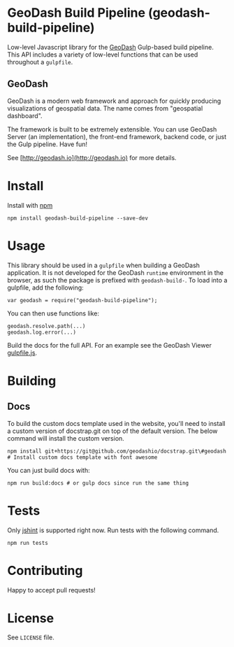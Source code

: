 # GeoDash Build Pipeline (geodash-build-pipeline)

Low-level Javascript library for the [GeoDash](http://geodash.io) Gulp-based build pipeline.  This API includes a variety of low-level functions that can be used throughout a `gulpfile`.

## GeoDash

GeoDash is a modern web framework and approach for quickly producing visualizations of geospatial data. The name comes from "geospatial dashboard".

The framework is built to be extremely extensible. You can use GeoDash Server (an implementation), the front-end framework, backend code, or just the Gulp pipeline. Have fun!

See [http://geodash.io](http://geodash.io) for more details.

# Install

Install with [npm](https://npmjs.org/package/geodash-build-pipeline)

```
npm install geodash-build-pipeline --save-dev
```

# Usage

This library should be used in a `gulpfile` when building a GeoDash application.  It is not developed for the GeoDash `runtime` environment in the browser, as such the package is prefixed with `geodash-build-`.  To load into a gulpfile, add the following:

```
var geodash = require("geodash-build-pipeline");
```

You can then use functions like:

```
geodash.resolve.path(...)
geodash.log.error(...)
```

Build the docs for the full API.  For an example see the GeoDash Viewer [gulpfile.js](https://github.com/geodashio/geodash-viewer-angular/blob/master/gulpfile.js).

# Building

## Docs

To build the custom docs template used in the website, you'll need to install a custom version of docstrap.git on top of the default version.  The below command will install the custom version.

```
npm install git+https://git@github.com/geodashio/docstrap.git\#geodash # Install custom docs template with font awesome
```

You can just build docs with:
```
npm run build:docs # or gulp docs since run the same thing
```

# Tests

Only [jshint](http://jshint.com/about/) is supported right now.  Run tests with the following command.

```
npm run tests
```

# Contributing

Happy to accept pull requests!

# License

See `LICENSE` file.
